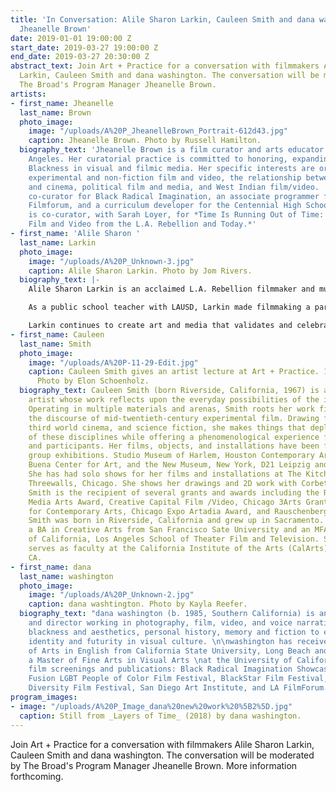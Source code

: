 ```yaml
---
title: 'In Conversation: Alile Sharon Larkin, Cauleen Smith and dana washington with
  Jheanelle Brown'
date: 2019-01-01 19:00:00 Z
start_date: 2019-03-27 19:00:00 Z
end_date: 2019-03-27 20:30:00 Z
abstract_text: Join Art + Practice for a conversation with filmmakers Alile Sharon
  Larkin, Cauleen Smith and dana washington. The conversation will be moderated by
  The Broad's Program Manager Jheanelle Brown.
artists:
- first_name: Jheanelle
  last_name: Brown
  photo_image:
    image: "/uploads/A%20P_JheanelleBrown_Portrait-612d43.jpg"
    caption: Jheanelle Brown. Photo by Russell Hamilton.
  biography_text: 'Jheanelle Brown is a film curator and arts educator based in Los
    Angeles. Her curatorial practice is committed to honoring, expanding, and empowering
    Blackness in visual and filmic media. Her specific interests are oriented around
    experimental and non-fiction film and video, the relationship between musicality
    and cinema, political film and media, and West Indian film/video.  She is currently
    co-curator for Black Radical Imagination, an associate programmer for Los Angeles
    Filmforum, and a curriculum developer for the Centennial High School film club.  Jheanelle
    is co-curator, with Sarah Loyer, for *Time Is Running Out of Time: Experimental
    Film and Video from the L.A. Rebellion and Today.*'
- first_name: 'Alile Sharon '
  last_name: Larkin
  photo_image:
    image: "/uploads/A%20P_Unknown-3.jpg"
    caption: Alile Sharon Larkin. Photo by Jom Rivers.
  biography_text: |-
    Alile Sharon Larkin is an acclaimed L.A. Rebellion filmmaker and multicultural artist-educator. Her films, *Your Children Come Back To You* (1979), *A Different Image* (1982) and *The Kitchen* (1975), have screened at community centers, libraries, film festivals and exhibitions, universities and museums locally, nationally and internationally. A partial list of the diverse venues Larkin's films have been showcased include the British Film Institute, BAMcinematek, MoMA, Cinema du Reel, Iconic Black Panther, The Black Cinema House, Black Portraitures III, Whitney Museum, Smithsonian Museum, Howard University’s James A. Porter Colloquium, KAOS Network, Mercado La Paloma, King Center, Malcolm X Center, William Grant Still Art Center, Filmex and London Black Film Festival.

    As a public school teacher with LAUSD, Larkin made filmmaking a part of her elementary classroom curriculum for over twenty-five years. Larkin was awarded ten Video-in-the-Classroom awards (VICs) from KLCS-TV for teacher-produced videos that documented student learning in textile arts, storytelling, yoga, jazz, women’s history, Kwanzaa and African-inspired dance. Larkin’s films for children include *Dreadlocks and the Three Bears* and *Mz Medusa*.  *Mz Medusa* was a collaborative effort of students, teachers, administrators, parents, professional crew and actors.  Her documentary Miss Fluci Moses is a tribute to the local librarian, poet and beloved aunt of Alonzo and Dale Davis (Brockman Gallery).

    Larkin continues to create art and media that validates and celebrates global Black life through Dreadlocks and the Three Bears Productions. Current projects include a picture-book version of her award-winning children’s video, *Dreadlocks and the Three Bears*, *Tie-Dye: A Children’s Music DVD* and *The Kitchen: A Visual Companion* to her first film.  Larkin’s work is made possible by the collaborative efforts of a multigenerational group of filmmakers, artists, designers, educators and performers who are dedicated to making art for a better world.
- first_name: Cauleen
  last_name: Smith
  photo_image:
    image: "/uploads/A%20P-11-29-Edit.jpg"
    caption: Cauleen Smith gives an artist lecture at Art + Practice. 11 March 2015.
      Photo by Elon Schoenholz.
  biography_text: Cauleen Smith (born Riverside, California, 1967) is an interdisciplinary
    artist whose work reflects upon the everyday possibilities of the imagination.
    Operating in multiple materials and arenas, Smith roots her work firmly within
    the discourse of mid-twentieth-century experimental film. Drawing from structuralism,
    third world cinema, and science fiction, she makes things that deploy the tactics
    of these disciplines while offering a phenomenological experience for spectators
    and participants. Her films, objects, and installations have been featured in
    group exhibitions. Studio Museum of Harlem, Houston Contemporary Art Museum; Yerba
    Buena Center for Art, and the New Museum, New York, D21 Leipzig and Decad, Berlin.
    She has had solo shows for her films and installations at The Kitchen, MCA Chicago,
    Threewalls, Chicago. She shows her drawings and 2D work with Corbett vs. Dempsey.
    Smith is the recipient of several grants and awards including the Rockefeller
    Media Arts Award, Creative Capital Film /Video, Chicago 3Arts Grant, and the Foundation
    for Contemporary Arts, Chicago Expo Artadia Award, and Rauschenberg Residency.
    Smith was born in Riverside, California and grew up in Sacramento. She earned
    a BA in Creative Arts from San Francisco Sate University and an MFA from the University
    of California, Los Angeles School of Theater Film and Television. Smith currently
    serves as faculty at the California Institute of the Arts (CalArts) in Valencia,
    CA.
- first_name: dana
  last_name: washington
  photo_image:
    image: "/uploads/A%20P_Unknown-2.jpg"
    caption: dana washtington. Photo by Kayla Reefer.
  biography_text: "dana washington (b. 1985, Southern California) is an artist, writer
    and director working in photography, film, video, and voice narration. She examines
    blackness and aesthetics, personal history, memory and fiction to explore race,
    identity and futurity in visual culture. \n\nwashington has received a Bachelor
    of Arts in English from California State University, Long Beach and is completing
    a Master of Fine Arts in Visual Arts \nat the University of California, San Diego.\n\nSelect
    film screenings and publications: Black Radical Imagination Showcase 2018, \nOUTFEST
    Fusion LGBT People of Color Film Festival, BlackStar Film Festival, \nLos Angeles
    Diversity Film Festival, San Diego Art Institute, and LA FilmForum."
program_images:
- image: "/uploads/A%20P_Image_dana%20new%20work%20%5B2%5D.jpg"
  caption: Still from _Layers of Time_ (2018) by dana washington.
---
```


Join Art + Practice for a conversation with filmmakers Alile Sharon Larkin, Cauleen Smith and dana washington. The conversation will be moderated by The Broad's Program Manager Jheanelle Brown. More information forthcoming.